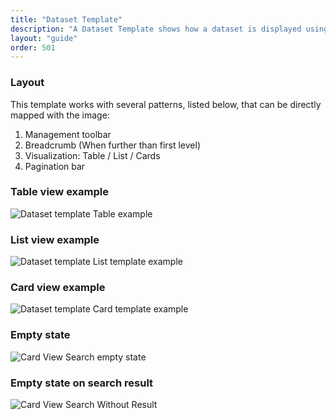 ```yaml
---
title: "Dataset Template"
description: "A Dataset Template shows how a dataset is displayed using Lexicon patterns."
layout: "guide"
order: 501
---
```


### Layout
This template works with several patterns, listed below, that can be directly mapped with the image:

1. Management toolbar
2. Breadcrumb (When further than first level)
3. Visualization: Table / List / Cards
4. Pagination bar

### Table view example

![Dataset template Table example](/images/lexicon/DTTableView.jpg)

### List view example

![Dataset template List template example](/images/lexicon/DTListView.jpg)

### Card view example

![Dataset template Card template example](/images/lexicon/DTCardView.jpg)

### Empty state

![Card View Search empty state](/images/lexicon/DTEmptyView.jpg)

### Empty state on search result

![Card View Search Without Result](/images/lexicon/DTEmptySearch.jpg)
